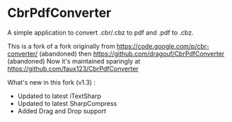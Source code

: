 CbrPdfConverter
===============

A simple application to convert .cbr/.cbz to pdf and .pdf to .cbz.

This is a fork of a fork originally from https://code.google.com/p/cbr-converter/ (abandoned)
then https://github.com/dragouf/CbrPdfConverter (abandoned)
Now it's maintained sparingly at https://github.com/faux123/CbrPdfConverter

What's new in this fork (v1.3) :

  - Updated to latest iTextSharp
  - Updated to latest SharpCompress
  - Added Drag and Drop support